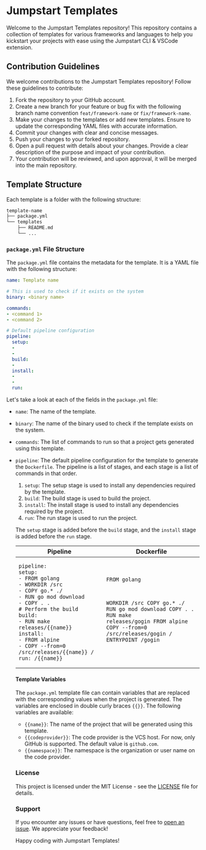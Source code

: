 # Jumpstart Templates

Welcome to the Jumpstart Templates repository! This repository contains a collection of templates for various frameworks and languages to help you kickstart your projects with ease using the Jumpstart  CLI & VSCode extension.

## Contribution Guidelines

We welcome contributions to the Jumpstart Templates repository! Follow these guidelines to contribute:

1. Fork the repository to your GitHub account.
2. Create a new branch for your feature or bug fix with the following branch name convention ```feat/framework-name``` or ```fix/framework-name```.
3. Make your changes to the templates or add new templates. Ensure to update the corresponding YAML files with accurate information.
4. Commit your changes with clear and concise messages.
5. Push your changes to your forked repository.
6. Open a pull request with details about your changes. Provide a clear description of the purpose and impact of your contribution.
7. Your contribution will be reviewed, and upon approval, it will be merged into the main repository.

## Template Structure

Each template is a folder with the following structure:

```sh
template-name
├── package.yml
└── templates
    ├── README.md
    └── ...
```

### `package.yml` File Structure

The `package.yml` file contains the metadata for the template. It is a YAML file with the following structure:

```yml
name: Template name

# This is used to check if it exists on the system
binary: <binary name>

commands:
- <command 1>
- <command 2>

# Default pipeline configuration
pipeline:
  setup:
  -
  -
  build:
  -
  install:
  - 
  - 
  run:

```


Let's take a look at each of the fields in the `package.yml` file:

- `name`: The name of the template.
- `binary`: The name of the binary used to check if the template exists on the system.
- `commands`: The list of commands to run so that a project gets generated using this template.
- `pipeline`: The default pipeline configuration for the template to generate the `Dockerfile`. The pipeline is a list of stages, and each stage is a list of commands in that order.
   1. `setup`: The setup stage is used to install any dependencies required by the template.
   2. `build`: The build stage is used to build the project.
   3. `install`: The install stage is used to install any dependencies required by the project.
   4. `run`: The run stage is used to run the project.

   The `setup` stage is added before the `build` stage, and the `install` stage is added before the `run` stage.

   <table>
  <thead>
    <tr>
      <th>Pipeline</th>
      <th>Dockerfile</th>
    </tr>
  </thead>
  <tbody>
    <tr>
      <td><pre><code>pipeline:
  setup:
  - FROM golang
  - WORKDIR /src
  - COPY go.* ./
  - RUN go mod download
  - COPY . .
  # Perform the build
  build:
  - RUN make releases/{{name}}
  install:
  - FROM alpine
  - COPY --from=0 /src/releases/{{name}} /
  run: /{{name}}</code></pre></td>
      <td><pre><code>FROM golang
WORKDIR /src
COPY go.* ./
RUN go mod download
COPY . .
RUN make releases/gogin
FROM alpine
COPY --from=0 /src/releases/gogin /
ENTRYPOINT /gogin</code></pre></td>
    </tr>
  </tbody>
</table>

#### Template Variables

The `package.yml` template file can contain variables that are replaced with the corresponding values when the project is generated. The variables are enclosed in double curly braces `{{}}`. The following variables are available:

- `{{name}}`: The name of the project that will be generated using this template.
- `{{codeprovider}}`: The code provider is the VCS host. For now, only GitHub is supported. The default value is `github.com`.
- `{{namespace}}`: The namespace is the organization or user name on the code provider.

### License

This project is licensed under the MIT License - see the [LICENSE](https://github.com/nurdsoft/jumpstart-templates/blob/main/LICENCE.md) file for details.

### Support

If you encounter any issues or have questions, feel free to [open an issue](https://github.com/nurdsoft/jumpstart-templates/issues). We appreciate your feedback!

Happy coding with Jumpstart Templates!